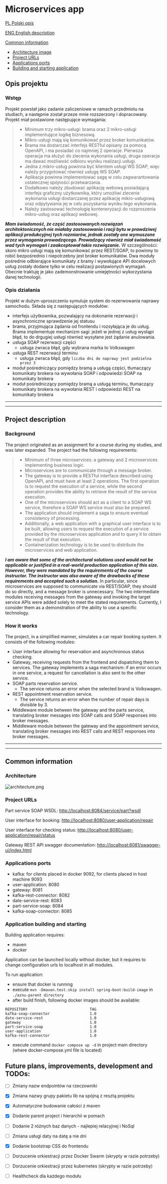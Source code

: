 # Microservices app

[PL Polski opis](#opis-projektu)

[ENG English description](#project-description)

[Common information](#common-information)
* [Architecture image](#architecture)
* [Project URLs](#project-urls)
* [Applications ports](#applications-ports)
* [Building and starting application](#application-building-and-starting)


## Opis projektu
### Wstęp
Projekt powstał jako zadanie zaliczeniowe w ramach przedmiotu na studiach, a następnie został przeze mnie rozszerzony i dopracowany. Projekt miał postawione następujące wymagania:

> * Minimum trzy mikro-usługi: brama oraz 2 mikro-usługi implementujące logikę biznesową.
> * Mikro-usługi mają się komunikować przez broker komunikatów.
> * Brama ma dostarczać interfejs RESTful opisany za pomocą OpenAPI, i ma posiadać co najmniej 2 operacje. Pierwsza operacja ma służyć do zlecenia wykonania usługi, druga operacja ma dawać możliwość odbioru wyniku realizacji usługi.
> * Jedna z mikro-usług powinna być klientem usługi WS SOAP, więc należy przygotować również usługę WS SOAP.
> * Aplikacja powinna implementować sagę w celu zagwarantowania ostatecznej spójności przetwarzania.
> * Dodatkowo należy zbudować aplikację webową posiadającą interfejs graficzny użytkownika, który umożliwi zlecenie wykonania usługi dostarczanej przez aplikację mikro-usługową oraz odpytywania jej w celu pozyskania wyniku tego wykonania.
> * Należy zastosować technologię konteneryzacji do rozproszenia mikro-usług oraz aplikacji webowej.

***Mam świadomość, że część zastosowanych rozwiązań architektonicznych nie miałaby zastosowania i racji bytu w prawdziwej aplikacji produkcyjnej tych rozmiarów, jednak zostały one wymuszone przez wymagania prowadzącego. Prowadzący również miał świadomość wad tych wymagań i zaakceptował takie rozwiązanie.*** W szczególności: skoro mikro usługi mają się komunikować przez REST/SOAP, to powinny to robić bezpośrednio i niepotrzebny jest broker komunikatów. Dwa moduły pośrednie odbierające komunikaty z bramy i wywołujące API docelowych usług zostały dodane tylko w celu realizacji postawionych wymagań. Obecnie traktuję je jako zademonstrowanie umiejętności wykorzystania danej technologii.

### Opis działania

Projekt w dużym uproszczeniu symuluje system do rezerwowania naprawy samochodu. Składa się z następujących modułów:
* interfejs użytkownika, pozwalający na dokonanie rezerwacji i asynchroniczne sprawdzenie jej statusu
* brama, przyjmująca żądania od frontendu i rozsyłająca je do usług. Brama implementuje mechanizm sagi: jeżeli w jednej z usług wystąpi błąd, to do drgugiej usługi również wysyłane jest żądanie anulowania. 
* usługa SOAP rezerwacji części
  * usługa zwraca błąd, gdy wybrana marka to Volkswagen
* usługa REST rezerwacji terminu
  * usługa zwraca błąd, gdy `liczba dni do naprawy jest podzielna przez 3`
* moduł pośredniczący pomiędzy bramą a usługą części, tłumaczący komunikaty brokera na wywołania SOAP i odpowiedzi SOAP na komunikaty brokera
* moduł pośredniczący pomiędzy bramą a usługą terminu, tłumaczący komunikaty brokera na wywołania REST i odpowiedzi REST na komunikaty brokera

---

---

## Project description

### Background
The project originated as an assignment for a course during my studies, and was later expanded. The project had the following requirements:

> * Minimum of three microservices: a gateway and 2 microservices implementing business logic.
> * Microservices are to communicate through a message broker.
> * The gateway is to provide a RESTful interface described using OpenAPI, and must have at least 2 operations. The first operation is to request the execution of a service, while the second operation provides the ability to retrieve the result of the service execution.
> * One of the microservices should act as a client to a SOAP WS service, therefore a SOAP WS service must also be prepared.
> * The application should implement a saga to ensure eventual consistency of processing.
> * Additionally, a web application with a graphical user interface is to be built, allowing users to request the execution of a service provided by the microservices application and to query it to obtain the result of that execution.
> * Containerization technology is to be used to distribute the microservices and web application.

***I am aware that some of the architectural solutions used would not be applicable or justified in a real-world production application of this size. However, they were mandated by the requirements of the course instructor. The instructor was also aware of the drawbacks of these requirements and accepted such a solution.*** In particular, since microservices are supposed to communicate via REST/SOAP, they should do so directly, and a message broker is unnecessary. The two intermediate modules receiving messages from the gateway and invoking the target service APIs were added solely to meet the stated requirements. Currently, I consider them as a demonstration of the ability to use a specific technology.

### How it works

The project, in a simplified manner, simulates a car repair booking system. It consists of the following modules:

* User interface allowing for reservation and asynchronous status checking.
* Gateway, receiving requests from the frontend and dispatching them to services. The gateway implements a saga mechanism: if an error occurs in one service, a request for cancellation is also sent to the other service.
* SOAP parts reservation service.
  * The service returns an error when the selected brand is Volkswagen.
* REST appointment reservation service.
  * The service returns an error when the number of repair days is divisible by 3.
* Middleware module between the gateway and the parts service, translating broker messages into SOAP calls and SOAP responses into broker messages.
* Middleware module between the gateway and the appointment service, translating broker messages into REST calls and REST responses into broker messages.


---

---

## Common information

### Architecture
![architecture.png](architecture.png)

### Project URLs

Part service SOAP WSDL: [http://localhost:8084/service/part?wsdl](http://localhost:8084/service/part?wsdl)

User interface for booking: [http://localhost:8080/user-application/repair](http://localhost:8080/user-application/repair)

User interface for checking status: [http://localhost:8080/user-application/repair/status](http://localhost:8080/user-application/repair/status)

Gateway REST API swagger documentation: [http://localhost:8081/swagger-ui/index.html](http://localhost:8081/swagger-ui/index.html)

### Applications ports
- kafka: for clients placed in docker 9092, for clients placed in host machine 9093
- user-application: 8080
- gateway: 8081
- kafka-rest-connector: 8082
- date-service-rest: 8083
- part-service-soap: 8084
- kafka-soap-connector: 8085

### Application building and starting

Building application requires:
* maven
* docker

Application can be launched locally without docker, but it requires to change configuration urls to localhost in all modules.

To run application:
* ensure that docker is running
* execute ```mvn -Dmaven.test.skip install spring-boot:build-image``` in `./aznu-parent directory`
* after build finish, following docker images should be available:
```
REPOSITORY                            TAG
kafka-soap-connector                  1.0
date-service-rest                     1.0
gateway                               1.0
part-service-soap                     1.0     
user-application                      1.0 
kafka-rest-connector                  1.0 
```
* execute command `docker compose up -d` in project main directory (where docker-compose.yml file is located)

## Future plans, improvements, development and TODOs:
- [ ] Zmiany nazw endpointów na rzeczowniki
- [x] Zmiana nazwy grupy pakietu lib na spójną z resztą projektu
- [x] Automatyczne budowanie całości z maven
- [x] Dodanie parent project i hierarchii w pomach
- [ ] Dodanie 2 różnych baz danych - najlepiej relacyjnej i NoSql
- [ ] Zmiana usługi daty na datę a nie dni
- [x] Dodanie bootstrap CSS do frontendu
- [ ] Dorzucenie orkiestracji przez Docker Swarm (skrypty w razie potrzeby)
- [ ] Dorzucenie orkiestracji przez kubernetes (skrypty w razie potrzeby)
- [ ] Healthcheck dla każdego modułu

